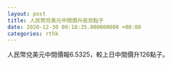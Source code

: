 ```yaml
---
layout: post
title: 人民幣兌美元中間價升逾百點子
date: 2020-12-30 09:18:35.000000000 +08:00
categories: rthk
---
```


人民幣兌美元中間價報6.5325，較上日中間價升126點子。
